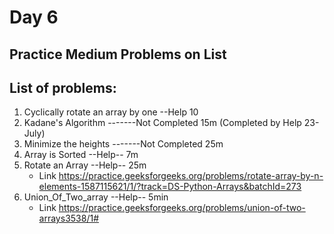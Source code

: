 # Day 6

## Practice Medium Problems on List 

## List of problems:

1. Cyclically rotate an array by one --Help 10
2. Kadane's Algorithm -------Not Completed 15m (Completed by Help 23-July)
3. Minimize the heights -------Not Completed 25m
4. Array is Sorted --Help--  7m
5. Rotate an Array --Help-- 25m
    - Link https://practice.geeksforgeeks.org/problems/rotate-array-by-n-elements-1587115621/1/?track=DS-Python-Arrays&batchId=273
6. Union_Of_Two_array --Help-- 5min
    - Link https://practice.geeksforgeeks.org/problems/union-of-two-arrays3538/1#


